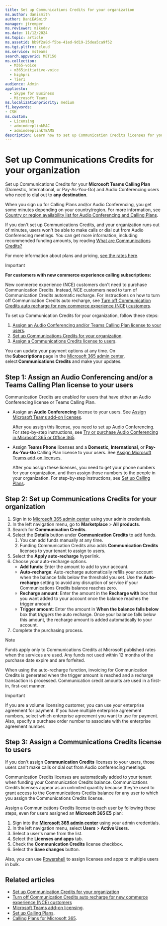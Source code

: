 ```yaml
---
title: Set up Communications Credits for your organization
ms.author: danismith
author: DaniEASmith
manager: jtremper
ms.reviewer: mikedav
ms.date: 11/12/2024
ms.topic: article
ms.assetid: bb9f2a8d-f5be-41ed-9d19-25dea5ca9f52
ms.tgt.pltfrm: cloud
ms.service: msteams
search.appverid: MET150
ms.collection: 
  - M365-voice
  - m365initiative-voice
  - highpri
  - Tier1
audience: Admin
appliesto: 
  - Skype for Business
  - Microsoft Teams
ms.localizationpriority: medium
f1.keywords:
- CSH
ms.custom: 
  - Licensing
  - admindeeplinkMAC
  - admindeeplinkTEAMS
description: Learn how to set up Communication Credits licenses for your users and organization.
---
```


# Set up Communications Credits for your organization

Set up Communications Credits for your **Microsoft Teams Calling Plan** (Domestic, International, or Pay-As-You-Go) and Audio Conferencing users who need to dial out to **any destination**.

When you sign up for Calling Plans and/or Audio Conferencing, you get some minutes depending on your country/region. For more information, see [Country or region availability list for Audio Conferencing and Calling Plans](./country-and-region-availability-for-audio-conferencing-and-calling-plans/country-and-region-availability-for-audio-conferencing-and-calling-plans.md#select-your-country-or-region-to-see-whats-available-for-your-organization).

If you don't set up Communications Credits, and your organization runs out of minutes, users won't be able to make calls or dial out from Audio Conferencing meetings. You can get more information, including recommended funding amounts, by reading [What are Communications Credits?](what-are-communications-credits.md)
  
For more information about plans and pricing, [see the rates here](https://go.microsoft.com/fwlink/p/?LinkId=799523).

> [!IMPORTANT]
> **For customers with new commerce experience calling subscriptions:**
>
> New commerce experience (NCE) customers don't need to purchase Communication Credits. Instead, NCE customers need to turn of Communication Credits automatic recharge. For instructions on how to turn off Communication Credits auto recharge, see [Turn off Communication Credits auto recharge for new commerce experience (NCE) customers](turn-off-communication-credits-auto-recharge-for-nce-customers.md).

To set up Communication Credits for your organization, follow these steps:

1. [Assign an Audio Conferencing and/or Teams Calling Plan license to your users](#step-1-assign-an-audio-conferencing-andor-a-teams-calling-plan-license-to-your-users).
2. [Set up Communications Credits for your organization](#step-2-set-up-communications-credits-for-your-organization).
3. [Assign a Communications Credits license to users](#step-3-assign-a-communications-credits-license-to-users).

You can update your payment options at any time. On the **Subscriptions** page in the [Microsoft 365 admin center](https://go.microsoft.com/fwlink/p/?linkid=2024339), select **Communications Credits** and make your updates.

## Step 1: Assign an Audio Conferencing and/or a Teams Calling Plan license to your users
  
Communication Credits are enabled for users that have either an Audio Conferencing license or Teams Calling Plan.
  
- Assign an **Audio Conferencing** license to your users. See [Assign Microsoft Teams add-on licenses](./teams-add-on-licensing/microsoft-teams-add-on-licensing.md).

  After you assign this license, you need to set up Audio Conferencing. For step-by-step instructions, see [Try or purchase Audio Conferencing in Microsoft 365 or Office 365](try-or-purchase-audio-conferencing-in-office-365-for-teams.md).

- Assign **Teams Phone** licenses and a **Domestic**, **International**, or **Pay-As-You-Go** Calling Plan license to your users. See [Assign Microsoft Teams add-on licenses](./teams-add-on-licensing/microsoft-teams-add-on-licensing.md).
  
  After you assign these licenses, you need to get your phone numbers for your organization, and then assign those numbers to the people in your organization. For step-by-step instructions, see [Set up Calling Plans](set-up-calling-plans.md).
  
## Step 2: Set up Communications Credits for your organization

1. Sign in to [Microsoft 365 admin center](https://go.microsoft.com/fwlink/p/?linkid=2024339) using your admin credentials.
1. In the left navigation menu, go to **Marketplace** > **All products**.
1. Search for **Communication Credits**.
1. Select the **Details** button under **Communication Credits** to add funds.
    1. You can add funds manually at any time.
    1. Funding Communication Credits also adds **Communication Credits** licenses to your tenant to assign to users.
1. Select the **Apply auto-recharge** hyperlink.
1. Choose your auto-recharge options.
   - **Add funds**: Enter the amount to add to your account.
   - **Auto-recharge**: Auto-recharge automatically refills your account when the balance falls below the threshold you set. Use the **Auto-recharge** setting to avoid any disruption of service if your Communications Credits balance reaches zero.
   - **Recharge amount**: Enter the amount in the **Recharge with** box that you want added to your account once the balance reaches the trigger amount.
   - **Trigger amount**: Enter the amount in **When the balance falls below** box that *triggers* the auto recharge. Once your balance falls below this amount, the recharge amount is added automatically to your account.
1. Complete the purchasing process.

> [!NOTE]
> Funds apply only to Communications Credits at Microsoft published rates when the services are used. Any funds not used within 12 months of the purchase date expire and are forfeited.
>
> When using the auto-recharge function, invoicing for Communication Credits is generated when the trigger amount is reached and a recharge transaction is processed. Communication credit amounts are used in a first-in, first-out manner.

>[!IMPORTANT]
>If you are a volume licensing customer, you can use your enterprise agreement for payment. If you have multiple enterprise agreement numbers, select which enterprise agreement you want to use for payment. Also, specify a purchase order number to associate with the enterprise agreement number.

## Step 3: Assign a Communications Credits license to users

If you don't assign **Communication Credits** licenses to your users, those users can't make calls or dial out from Audio conferencing meetings.

Communication Credits licenses are automatically added to your tenant when funding your Communication Credits balance. Communications Credits licenses appear as an unlimited quantity because they're used to grant access to the Communications Credits balance for any user to which you assign the Communications Credits license.

Assign a Communications Credits license to each user by following these steps, even for users assigned an **Microsoft 365 E5** plan:

1. Sign into the [**Microsoft 365 admin center**](https://go.microsoft.com/fwlink/p/?linkid=2024339) using your admin credentials.
1. In the left navigation menu, select **Users** > **Active Users**.
1. Select a user's name from the list.
1. Select the **Licenses and apps** tab.
1. Check the **Communication Credits** license checkbox.
1. Select the **Save changes** button.

Also, you can use [Powershell](/powershell/module/teams/) to assign licenses and apps to multiple users in bulk.

## Related articles

- [Set up Communication Credits for your organization](set-up-communications-credits-for-your-organization.md)
- [Turn off Communication Credits auto recharge for new commerce experience (NCE) customers](turn-off-communication-credits-auto-recharge-for-nce-customers.md)
- [Microsoft Teams add-on licensing](./teams-add-on-licensing/microsoft-teams-add-on-licensing.md).
- [Set up Calling Plans](set-up-calling-plans.md).
- [Calling Plans for Microsoft 365](calling-plans-for-office-365.md).
